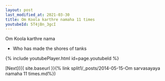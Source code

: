 ```yaml
---
layout: post
last_modified_at: 2021-03-30
title: Om Koola karthre namaha 11 times
youtubeId: 5T4jBn_3gcI
---
```

 
 
Om Koola karthre nama 
 
 -  Who has made the shores of tanks 
 
  
 
  
 
 
 
 
 
 


{% include youtubePlayer.html id=page.youtubeId %}
 
[Next]({{ site.baseurl }}{% link  split1/_posts/2014-05-15-Om sarvasayaya namaha 11 times.md%})
 

